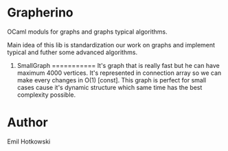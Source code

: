 Grapherino
==========

OCaml moduls for graphs and graphs typical algorithms.

Main idea of this lib is standardization our work on graphs and implement typical and futher some advanced algorithms.

1. SmallGraph
===========
It's graph that is really fast but he can have maximum 4000 vertices.
It's represented in connection array so we can make every changes in O(1) [const]. 
This graph is perfect for small cases cause it's dynamic structure which same time has the best complexity possible.


Author
===========
Emil Hotkowski
